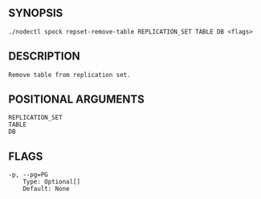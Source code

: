## SYNOPSIS
    ./nodectl spock repset-remove-table REPLICATION_SET TABLE DB <flags>
 
## DESCRIPTION
    Remove table from replication set.
 
## POSITIONAL ARGUMENTS
    REPLICATION_SET
    TABLE
    DB
 
## FLAGS
    -p, --pg=PG
        Type: Optional[]
        Default: None
